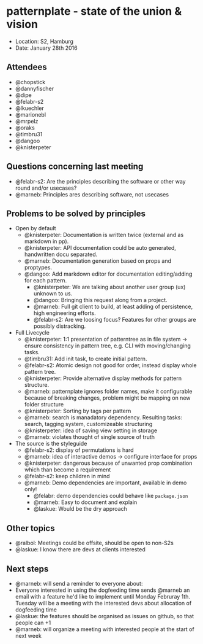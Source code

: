 
# patternplate - state of the union & vision
* Location: S2, Hamburg
* Date: January 28th 2016

## Attendees
* @chopstick
* @dannyfischer
* @dipe
* @felabr-s2
* @lkuechler
* @marionebl
* @mrpelz
* @oraks
* @timbru31
* @dangoo
* @knisterpeter

## Questions concerning last meeting
- @felabr-s2: Are the principles describing the software or other way round and/or usecases?
- @marneb: Principles ares describing software, not usecases

## Problems to be solved by principles
* Open by default
  - @knisterpeter: Documentation is written twice (external and as markdown in pp).
  - @knisterpeter: API documentation could be auto generated, handwritten docu separated.
  - @marneb: Documentation generation based on props and proptypes.
  - @dangoo: Add markdown editor for documentation editing/adding for each pattern.
    - @knisterpeter: We are talking about another user group (ux) unknown to us.
    - @dangoo: Bringing this request along from a project.
    - @marneb: Full git client to build, at least adding of persistence, high engineering efforts.
    - @felabr-s2: Are we loosing focus? Features for other groups are possibly distracking.
* Full Livecycle
  - @knisterpeter: 1:1 presentation of patterntree as in file system -> ensure consistency in pattern tree, e.g. CLI with moving/changing tasks.
  - @timbru31: Add init task, to create initial pattern.
  - @felabr-s2: Atomic design not good for order, instead display whole pattern tree.
  - @knisterpeter: Provide alternative display methods for pattern structure.
  - @marneb: patternplate ignores folder names, make it configurable because of breaking changes, problem might be mapping on new folder structure
  - @knisterpeter: Sorting by tags per pattern
  - @marneb: search is manadatory dependency. Resulting tasks: search, tagging system, customizeable structuring
  - @knisterpeter: idea of saving view setting in storage
  - @marneb: violates thought of single source of truth
* The source is the styleguide
  - @felabr-s2: display of permutations is hard
  - @marneb: idea of interactive demos -> configure interface for props
  - @knisterpeter: dangerous because of unwanted prop combination which than become a requirement
  - @felabr-s2: keep children in mind
  - @marneb: Demo dependencies are important, available in demo only!
    - @felabr: demo dependencies could behave like `package.json`
    - @marneb: Easy to document and explain
    - @laskue: Would be the dry approach

## Other topics
* @ralbol: Meetings could be offsite, should be open to non-S2s
* @laskue: I know there are devs at clients interested

## Next steps
* @marneb: will send a reminder to everyone about:
* Everyone interested in using the dogfeeding time sends @marneb an email with a feature he'd like to implement until Monday Februray 1th. Tuesday will be a meeting with the interested devs about allocation of dogfeeding time
* @laskue: the features should be organised as issues on github, so that people can +1
* @marneb: will organize a meeting with interested people at the start of next week
